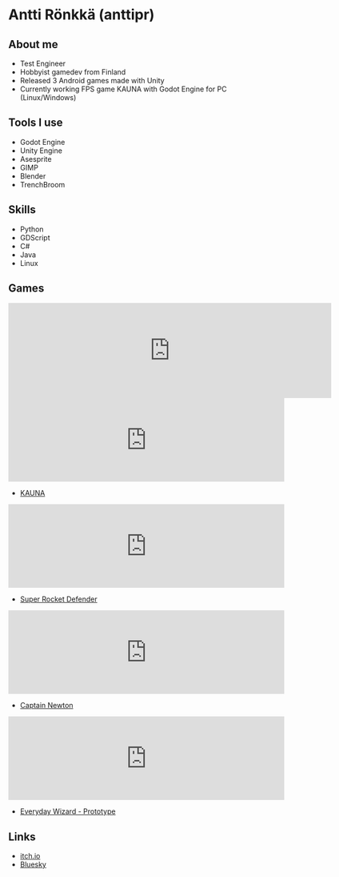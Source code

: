 # Antti Rönkkä (anttipr)

## About me
- Test Engineer
- Hobbyist gamedev from Finland
- Released 3 Android games made with Unity
- Currently working FPS game KAUNA with Godot Engine for PC (Linux/Windows)

## Tools I use
- Godot Engine
- Unity Engine
- Asesprite
- GIMP
- Blender
- TrenchBroom

## Skills
- Python
- GDScript
- C#
- Java
- Linux

## Games

<iframe src="https://store.steampowered.com/widget/3582660/" frameborder="0" width="646" height="190"></iframe>

<iframe frameborder="0" src="https://itch.io/embed/1040190" width="552" height="167"><a href="https://anttironkkagames.itch.io/kauna">KAUNA by anttironkkagames</a></iframe>

- [KAUNA](https://anttironkkagames.itch.io/kauna)

<iframe frameborder="0" src="https://itch.io/embed/659590" width="552" height="167"><a href="https://anttironkkagames.itch.io/super-rocket-defender">Super Rocket Defender by anttironkkagames</a></iframe>

- [Super Rocket Defender](https://anttironkkagames.itch.io/super-rocket-defender)

<iframe frameborder="0" src="https://itch.io/embed/119861" width="552" height="167"><a href="https://anttironkkagames.itch.io/captain-newton">Captain Newton by anttironkkagames</a></iframe>

- [Captain Newton](https://anttironkkagames.itch.io/captain-newton)

<iframe frameborder="0" src="https://itch.io/embed/169853" width="552" height="167"><a href="https://anttironkkagames.itch.io/everydaywizard">Everyday Wizard - A Trivia Quest by anttironkkagames</a></iframe>

- [Everyday Wizard - Prototype](https://anttironkkagames.itch.io/everydaywizard)

## Links
- [itch.io](https://anttironkkagames.itch.io/)
- [Bluesky](https://bsky.app/profile/anttironkka.bsky.social)
